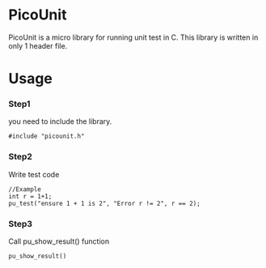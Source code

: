 # PicoUnit
PicoUnit is a micro library for running unit test in C.
This library is written in only 1 header file. 


# Usage

### Step1
you need to include the library.

```
#include "picounit.h"
```

### Step2
Write test code

```
//Example
int r = 1+1;
pu_test("ensure 1 + 1 is 2", "Error r != 2", r == 2);
```

### Step3
Call pu_show_result() function

```
pu_show_result()
```


